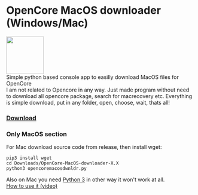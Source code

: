 # OpenCore MacOS downloader (Windows/Mac)
 <img src="https://xxanqw.xyz/assets/img/sticker.png" width="100px" height="100px"></img><br>
 Simple python based console app to easilly download MacOS files for OpenCore<br>
I am not related to Opencore in any way. Just made program without need to download all opencore package, search for macrecovery etc.
Everything is simple download, put in any folder, open, choose, wait, thats all!
<a href="https://github.com/xxanqw/OpenCore-MacOS-downloader/releases"><h3>Download</h3></a>

### Only MacOS section
For Mac download source code from release, then install wget:
```
pip3 install wget
cd Downloads/OpenCore-MacOS-downloader-X.X
python3 opencoremacosdwnldr.py
```
Also on Mac you need <a href=python.org/downloads/>Python 3</a> in other way it won't work at all.<br><a href="https://youtu.be/WQB56K-zFjE">How to use it (video)</a>
